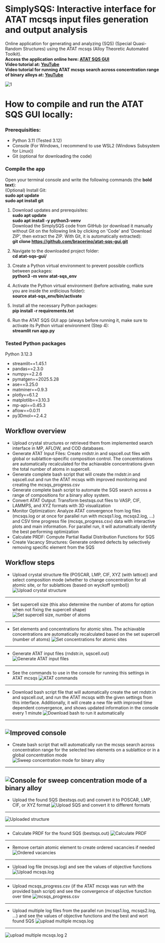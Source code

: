 # SimplySQS: Interactive interface for ATAT mcsqs input files generation and output analysis 
 Online application for generating and analyzing (SQS) (Special Quasi-Random Structures) using the ATAT mcsqs (Alloy Theoretic Automated Toolkit).  
 **Access the application online here: [ATAT SQS GUI](https://atat-sqs.streamlit.app)**  
 **Video tutorial at: [YouTube](https://youtu.be/GGo_9T5wqus?si=d3ATtFdfy1NYUCO8)**  
 **Video tutorial for running ATAT mcsqs search across concentration range of binary alloys at: [YouTube](https://youtu.be/wL5re3Fu1nQ?si=anuqQD88x4xLYmec)**  
 
 


![1](images_atat_gui/1.png)

 
# **How to compile and run the ATAT SQS GUI locally:** 

### **Prerequisities**: 
- Python 3.11 (Tested 3.12)
- Console (For Windows, I recommend to use WSL2 (Windows Subsystem for Linux))
- Git (optional for downloading the code)
  


### **Compile the app**  
Open your terminal console and write the following commands (the **bold text**):  
(Optional) Install Git:  
      **sudo apt update**  
      **sudo apt install git**    


1) Download updates and prerequisites:  
   **sudo apt update**  
   **sudo apt install -y python3-venv**  
   Download the SimplySQS code from GitHub (or download it manually without Git on the following link by clicking on 'Code' and 'Download ZIP', then extract the ZIP. With Git, it is automatically extracted):  
      **git clone https://github.com/bracerino/atat-sqs-gui.git**

3) Navigate to the downloaded project folder:  
      **cd atat-sqs-gui/**

4) Create a Python virtual environment to prevent possible conflicts between packages:  
      **python3 -m venv atat-sqs_env**

5) Activate the Python virtual environment (before activating, make sure you are inside the xrdlicious folder):  
      **source atat-sqs_env/bin/activate**
   
6) Install all the necessary Python packages:  
      **pip install -r requirements.txt**

7) Run the ATAT SQS GUI app (always before running it, make sure to activate its Python virtual environment (Step 4):  
      **streamlit run app.py**

### Tested Python packages  
Python 3.12.3  
- streamlit==1.45.1  
- pandas==2.3.0  
- numpy==2.2.6  
- pymatgen==2025.5.28  
- ase==3.25.0  
- matminer==0.9.3  
- plotly==6.1.2  
- matplotlib==3.10.3  
- mp-api==0.45.3  
- aflow==0.0.11  
- py3Dmol==2.4.2  

 ## Workflow overview
 - Upload crystal structures or retrieved them from implemented search interface in MP, AFLOW, and COD databases.
 - Generate ATAT Input Files: Create rndstr.in and sqscell.out files with global or sublattice-specific composition control. The concentrations are automatically recalculated for the achiavable concentrations given the total number of atoms in supercell.
 - Generate complete bash script that will create the rndstr.in and sqscell.out and run the ATAT mcsqs with improved monitoring and creating the mcsqs_progress.csv
 - Generate complete bash script to automate the SQS search across a range of compositions for a binary alloy system.
 - Convert ATAT Output: Transform bestsqs.out files to VASP, CIF, LAMMPS, and XYZ formats with 3D visualization
 - Monitor Optimization: Analyze ATAT convergence from log files (mcsqs.log or at once for parallel run with mcsqs1.log, mcsqs2.log, ...) and CSV time progress file (mcsqs_progress.csv) data with interactive plots and main information. For parallel run, it will automatically identify the best performing optimization
 - Calculate PRDF: Compute Partial Radial Distribution Functions for SQS
 - Create Vacancy Structures: Generate ordered defects by selectively removing specific element from the SQS

## Workflow steps
- Upload crystal structure file (POSCAR, LMP, CIF, XYZ (with lattice)) and select composition mode (whether to change concentration for all atomic site, or for sublattices (based on wyckoff symbol))
![Upload crystal structure](images_atat_gui/2.png)
---

- Set supercell size (this also determine the number of atoms for option when not fixing the supercell shape)
![Set supercell size, number of atoms](images_atat_gui/3.png)
---

- Set elements and concentrations for atomic sites. The achiavable concentrations are automatically recalculated based on the set supercell (number of atoms)
![Set concentrations for atomic sites](images_atat_gui/4.png)
---

- Generate ATAT input files (rndstr.in, sqscell.out)
![Generate ATAT input files](images_atat_gui/5.png)
---

- See the commands to use in the console for running this settings in ATAT mcsqs
![ATAT commands](images_atat_gui/6.png)
---

- Download bash script file that will automatically create the set rndstr.in and sqscell.out, and run the ATAT mcsqs with the given settings from this interface. Additionally, it will create a new file with improved time dependent convergence, and shows updated information in the console every 1 minute 
![Download bash to run it automatically](images_atat_gui/7.png)
---

![Improved console](images_atat_gui/console.png)
---


- Create bash script that will automatically run the mcsqs search across concentration range for the selected two elements on a sublattice or in a global concentration mode
![Sweep concentration mode for binary alloy](images_atat_gui/Sweep.png)
---

![Console for sweep concentration mode of a binary alloy](images_atat_gui/Sw2.png)
---

- Upload the found SQS (bestsqs.out) and convert it to POSCAR, LMP, CIF, or XYZ format
![Upload SQS and convert it to different formats](images_atat_gui/8.png)
---

![Uploaded structure](images_atat_gui/9.png)

---

- Calculate PRDF for the found SQS (bestsqs.out)
![Calculate PRDF](images_atat_gui/10.png)
---

- Remove certain atomic element to create ordered vacancies if needed
![Ordered vacancies](images_atat_gui/11.png)
---

- Upload log file (mcsqs.log) and see the values of objective functions
![Upload mcsqs.log](images_atat_gui/12.png)
---

- Upload mcsqs_progress.csv (if the ATAT mcsqs was run with the provided bash script) and see the convergence of objective function over time
![mcsqs_progress.csv](images_atat_gui/13.png)
---

- Upload multiple log files from the parallel run (mcsqs1.log, mcsqs2.log, ...) and see the values of objective functions and the best and wort found SQS
![upload multiple mcsqs.log](images_atat_gui/14.png)

---
![upload multiple mcsqs.log 2](images_atat_gui/15.png)
